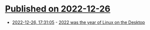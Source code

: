 # [Published on 2022-12-26](index.md)

* [2022-12-26, 17:31:05](https://lobste.rs/s/9tu4e7/2022_was_year_linux_on_desktop) - [2022 was the year of Linux on the Desktop](https://www.justingarrison.com/blog/year-of-linux-desktop/)
